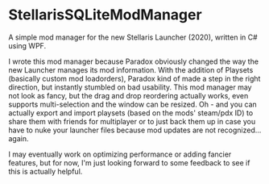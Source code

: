 # StellarisSQLiteModManager
A simple mod manager for the new Stellaris Launcher (2020), written in C# using WPF.

I wrote this mod manager because Paradox obviously changed the way the new Launcher manages its mod information. With the addition of Playsets 
(basically custom mod loadorders), Paradox kind of made a step in the right direction, but instantly stumbled on bad usability.
This mod manager may not look as fancy, but the drag and drop reordering actually works, even supports multi-selection and the window can be resized.
Oh - and you can actually export and import playsets (based on the mods' steam/pdx ID) to share them with friends for multiplayer or to just back them up 
in case you have to nuke your launcher files because mod updates are not recognized... again.

I may eventually work on optimizing performance or adding fancier features, but for now, I'm just looking forward to some feedback to see if this is actually helpful.
